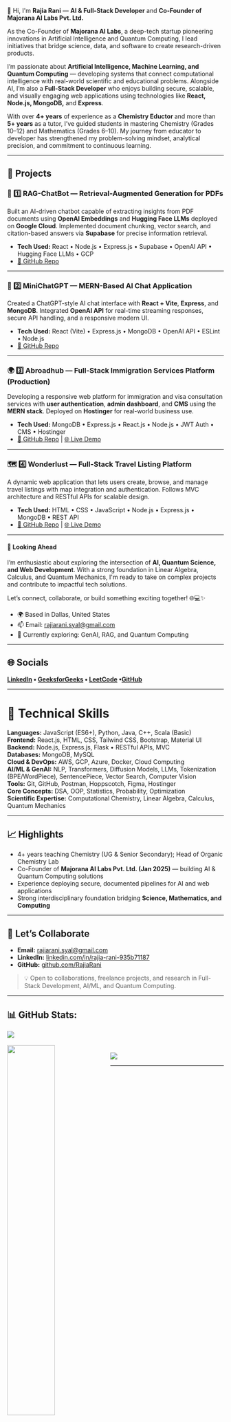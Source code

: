 👋 Hi, I'm <b>Rajia Rani</b> — <b>AI & Full-Stack Developer</b> and <b>Co-Founder of Majorana AI Labs Pvt. Ltd.</b>  
<p>
  As the Co-Founder of <b>Majorana AI Labs</b>, a deep-tech startup pioneering innovations in Artificial Intelligence and Quantum Computing, I lead initiatives that bridge science, data, and software to create research-driven products.  
</p>

<p>
  I’m passionate about <b>Artificial Intelligence, Machine Learning, and Quantum Computing</b> — developing systems that connect computational intelligence with real-world scientific and educational problems.  
  Alongside AI, I’m also a <b>Full-Stack Developer</b> who enjoys building secure, scalable, and visually engaging web applications using technologies like <b>React, Node.js, MongoDB,</b> and <b>Express</b>.
</p>

<p>
  With over <b>4+ years</b> of experience as a <b> Chemistry Eductor </b> and more than <b>5+ years</b> as a tutor, I’ve guided students in mastering Chemistry (Grades 10–12) and Mathematics (Grades 6–10).  
  My journey from educator to developer has strengthened my problem-solving mindset, analytical precision, and commitment to continuous learning.  
</p>

---

<h2>🚀 Projects</h2>

<h3>🧠 1️⃣ RAG-ChatBot — Retrieval-Augmented Generation for PDFs</h3>
<p>
  Built an AI-driven chatbot capable of extracting insights from PDF documents using <b>OpenAI Embeddings</b> and <b>Hugging Face LLMs</b> deployed on <b>Google Cloud</b>.  
  Implemented document chunking, vector search, and citation-based answers via <b>Supabase</b> for precise information retrieval.  
</p>
<ul>
<li><b>Tech Used:</b> React • Node.js • Express.js • Supabase • OpenAI API • Hugging Face LLMs • GCP</li>
<li><a href="https://github.com/RajiaRani/RAG-ChatBot--Based-Information-Retrieval-System-">🔗 GitHub Repo</a></li>
</ul>

---

<h3>🤖 2️⃣ MiniChatGPT — MERN-Based AI Chat Application</h3>
<p>
  Created a ChatGPT-style AI chat interface with <b>React + Vite</b>, <b>Express</b>, and <b>MongoDB</b>.  
  Integrated <b>OpenAI API</b> for real-time streaming responses, secure API handling, and a responsive modern UI.
</p>
<ul>
<li><b>Tech Used:</b> React (Vite) • Express.js • MongoDB • OpenAI API • ESLint • Node.js</li>
<li><a href="https://github.com/RajiaRani/ChatGPT_Mini">🔗 GitHub Repo</a></li>
</ul>

---

<h3>🌍 3️⃣ Abroadhub — Full-Stack Immigration Services Platform (Production)</h3>
<p>
  Developing a responsive web platform for immigration and visa consultation services with <b>user authentication</b>, <b>admin dashboard</b>, and <b>CMS</b> using the <b>MERN stack</b>.  
  Deployed on <b>Hostinger</b> for real-world business use.
</p>
<ul>
<li><b>Tech Used:</b> MongoDB • Express.js • React.js • Node.js • JWT Auth • CMS • Hostinger</li>
<li><a href="https://github.com/RajiaRani/Final-AbroadHub">🔗 GitHub Repo</a> | <a href="https://abroadhub.in/">🌐 Live Demo</a></li>
</ul>

---

<h3>🗺️ 4️⃣ Wonderlust — Full-Stack Travel Listing Platform</h3>
<p>
  A dynamic web application that lets users create, browse, and manage travel listings with map integration and authentication.  
  Follows MVC architecture and RESTful APIs for scalable design.
</p>
<ul>
<li><b>Tech Used:</b> HTML • CSS • JavaScript • Node.js • Express.js • MongoDB • REST API</li>
<li><a href="https://github.com/RajiaRani/MiniWonderLust-Project">🔗 GitHub Repo</a> | <a href="https://miniwonderlust-project.onrender.com/listings">🌐 Live Demo</a></li>
</ul>

---

<h4>💭 Looking Ahead</h4>
<p>
I’m enthusiastic about exploring the intersection of <b>AI, Quantum Science, and Web Development</b>. With a strong foundation in Linear Algebra, Calculus, and Quantum Mechanics, I'm ready to take on complex projects and contribute to impactful tech solutions.
</p>

<p>Let’s connect, collaborate, or build something exciting together! 🌐💻✨</p>
<ul>
  <li>🌍 Based in Dallas, United States</li>
  <li>📫 Email: <a href="mailto:rajiarani.syal@gmail.com">rajiarani.syal@gmail.com</a></li>
  <li>🧠 Currently exploring: GenAI, RAG, and Quantum Computing</li>
</ul>

---

<h2>🌐 Socials</h2>
<b> <a href="https://www.linkedin.com/in/rajia-rani-935b71187/">LinkedIn</a> • <a href="https://www.geeksforgeeks.org/user/rajiaracwmt/">GeeksforGeeks</a> • <a href="https://leetcode.com/progress/">LeetCode</a> •<a href="https://github.com/RajiaRani">GitHub</a> </b>

---

# 🧠 Technical Skills

**Languages:** JavaScript (ES6+), Python, Java, C++, Scala (Basic)  
**Frontend:** React.js, HTML, CSS, Tailwind CSS, Bootstrap, Material UI  
**Backend:** Node.js, Express.js, Flask • RESTful APIs, MVC  
**Databases:** MongoDB, MySQL  
**Cloud & DevOps:** AWS, GCP, Azure, Docker, Cloud Computing  
**AI/ML & GenAI:** NLP, Transformers, Diffusion Models, LLMs, Tokenization (BPE/WordPiece), SentencePiece, Vector Search, Computer Vision  
**Tools:** Git, GitHub, Postman, Hoppscotch, Figma, Hostinger  
**Core Concepts:** DSA, OOP, Statistics, Probability, Optimization  
**Scientific Expertise:** Computational Chemistry, Linear Algebra, Calculus, Quantum Mechanics

---

## 📈 Highlights
- 4+ years teaching Chemistry (UG & Senior Secondary); Head of Organic Chemistry Lab  
- Co-Founder of **Majorana AI Labs Pvt. Ltd. (Jan 2025)** — building AI & Quantum Computing solutions  
- Experience deploying secure, documented pipelines for AI and web applications  
- Strong interdisciplinary foundation bridging **Science, Mathematics, and Computing**

---

## 🤝 Let’s Collaborate
- **Email:** [rajiarani.syal@gmail.com](mailto:rajiarani.syal@gmail.com)  
- **LinkedIn:** [linkedin.com/in/rajia-rani-935b71187](https://www.linkedin.com/in/rajia-rani-935b71187/)  
- **GitHub:** [github.com/RajiaRani](https://github.com/RajiaRani)

> 💡 Open to collaborations, freelance projects, and research in Full-Stack Development, AI/ML, and Quantum Computing.

---

<h2>📊 GitHub Stats:</h2>
<div><img src="https://github-readme-stats.vercel.app/api/top-langs/?username=RajiaRani&theme=dark&hide_border=false&include_all_commits=true&count_private=true&layout=compact"/></div>
</br>
<div><img align="left" width="47%" src="https://github-readme-stats.vercel.app/api?username=RajiaRani&show_icons=true&theme=radical" /></div>
</br>
<div><img src="https://github-readme-streak-stats.herokuapp.com/?user=RajiaRani&theme=dark&hide_border=false" /></div>

---

<!---
RajiaRani/RajiaRani is a ✨ special ✨ repository because its `README.md` appears on your GitHub profile.
You can click the Preview link to take a look at your changes.
--->
